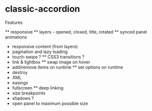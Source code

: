 classic-accordion
=================

Features

** responsive
** layers - opened, closed, title, rotated
** synced panel animations
* responsive content (from layers)
* pagination and lazy loading
* touch-swipe ?
** CSS3 transitions ?
* link & lightbox
** swap image on hover
* add/remove items on runtime
** set options on runtime
* destroy
* XML
* easings
* fullscreen
** deep linking
* size breakpoints
* shadows ?
* open panel to maximum possible size